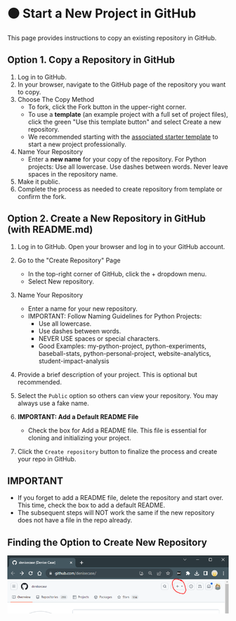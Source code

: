 # 🟠 Start a New Project in GitHub

This page provides instructions to copy an existing repository in GitHub.

## Option 1. Copy a Repository in GitHub

1. Log in to GitHub.
2. In your browser, navigate to the GitHub page of the repository you want to copy.
3. Choose The Copy Method
   - To fork, click the Fork button in the upper-right corner.
   - To use a **template** (an example project with a full set of project files), click the green "Use this template button" and select Create a new repository.
   - We recommended starting with the [associated starter template](https://github.com/denisecase/pro-analytics-02-starter) to start a new project professionally.
4. Name Your Repository
   - Enter a **new name** for your copy of the repository. For Python projects: Use all lowercase. Use dashes between words. Never leave spaces in the repository name.
5. Make it public.
6. Complete the process as needed to create repository from template or confirm the fork.

## Option 2. Create a New Repository in GitHub (with README.md)

1. Log in to GitHub. Open your browser and log in to your GitHub account.

2. Go to the "Create Repository" Page

   - In the top-right corner of GitHub, click the + dropdown menu.
   - Select New repository.

3. Name Your Repository

   - Enter a name for your new repository.
   - IMPORTANT: Follow Naming Guidelines for Python Projects:
     - Use all lowercase.
     - Use dashes between words.
     - NEVER USE spaces or special characters.
     - Good Examples: my-python-project, python-experiments, baseball-stats, python-personal-project, website-analytics, student-impact-analysis

4. Provide a brief description of your project. This is optional but recommended.

5. Select the `Public` option so others can view your repository. You may always use a fake name.

6. **IMPORTANT: Add a Default README File**

   - Check the box for Add a README file. This file is essential for cloning and initializing your project.

7. Click the `Create repository` button to finalize the process and create your repo in GitHub.

## IMPORTANT

- If you forget to add a README file, delete the repository and start over. This time, check the box to add a default README.
- The subsequent steps will NOT work the same if the new repository does not have a file in the repo already.

## Finding the Option to Create New Repository

![GitHub: Create New Repo](images/GitHub-Plus-New-Repo.png)
